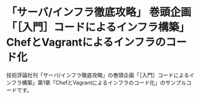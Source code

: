 「サーバ/インフラ徹底攻略」
巻頭企画「［入門］コードによるインフラ構築」
ChefとVagrantによるインフラのコード化
========================================

技術評論社刊「サーバ/インフラ徹底攻略」の巻頭企画「［入門］コードによるインフラ構築」第1章「ChefとVagrantによるインフラのコード化」のサンプルコードです。